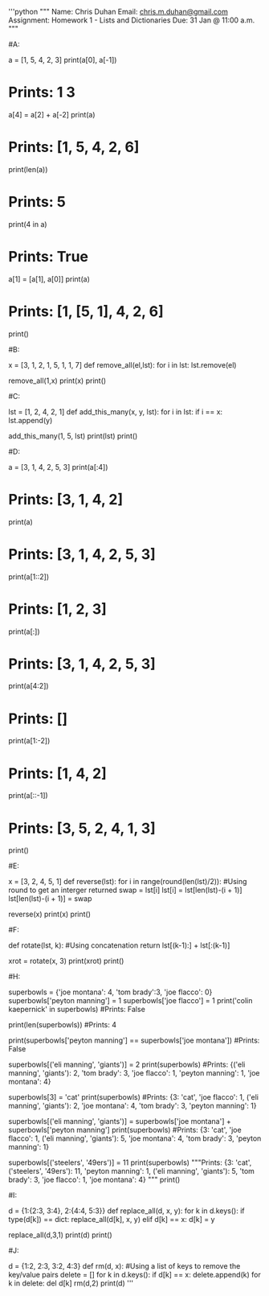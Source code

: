 '''python
"""
Name: Chris Duhan
Email: chris.m.duhan@gmail.com
Assignment: Homework 1 - Lists and Dictionaries
Due: 31 Jan @ 11:00 a.m.
"""

#A:

a = [1, 5, 4, 2, 3] 
print(a[0], a[-1])
# Prints: 1 3

a[4] = a[2] + a[-2]
print(a)
# Prints: [1, 5, 4, 2, 6]

print(len(a))
# Prints: 5

print(4 in a)
# Prints: True

a[1] = [a[1], a[0]]
print(a)
# Prints: [1, [5, 1], 4, 2, 6]
print()

#B:

x = [3, 1, 2, 1, 5, 1, 1, 7]
def remove_all(el,lst):
    for i in lst:
        lst.remove(el)
        
remove_all(1,x)
print(x)
print()

#C:

lst = [1, 2, 4, 2, 1]
def add_this_many(x, y, lst):
    for i in lst:
        if i == x:
        lst.append(y)
        
add_this_many(1, 5, lst)
print(lst)
print()

#D:

a = [3, 1, 4, 2, 5, 3]
print(a[:4])
# Prints: [3, 1, 4, 2]

print(a)
# Prints: [3, 1, 4, 2, 5, 3]

print(a[1::2])
# Prints: [1, 2, 3]

print(a[:])
# Prints: [3, 1, 4, 2, 5, 3]

print(a[4:2])
# Prints: []

print(a[1:-2])
# Prints: [1, 4, 2]

print(a[::-1])
# Prints: [3, 5, 2, 4, 1, 3]
print()

#E:

x = [3, 2, 4, 5, 1]
def reverse(lst):
    for i in range(round(len(lst)/2)):
        #Using round to get an interger returned
        swap = lst[i]
        lst[i] = lst[len(lst)-(i + 1)]
        lst[len(lst)-(i + 1)] = swap
        
reverse(x)
print(x)
print()

#F:

def rotate(lst, k):
    #Using concatenation
    return lst[(k-1):] + lst[:(k-1)]
  
xrot = rotate(x, 3)
print(xrot)
print()

#H:

superbowls = {'joe montana': 4, 'tom brady':3, 'joe flacco': 0}
superbowls['peyton manning'] = 1
superbowls['joe flacco'] = 1
print('colin kaepernick' in superbowls)
#Prints: False

print(len(superbowls))
#Prints: 4

print(superbowls['peyton manning'] == superbowls['joe montana'])
#Prints: False

superbowls[('eli manning', 'giants')] = 2
print(superbowls)
#Prints: {('eli manning', 'giants'): 2, 'tom brady': 3, 'joe flacco': 1, 'peyton manning': 1, 'joe montana': 4}

superbowls[3] = 'cat'
print(superbowls)
#Prints: {3: 'cat', 'joe flacco': 1, ('eli manning', 'giants'): 2, 'joe montana': 4, 'tom brady': 3, 'peyton manning': 1}


superbowls[('eli manning', 'giants')] =  superbowls['joe montana'] + superbowls['peyton manning']
print(superbowls)
#Prints: {3: 'cat', 'joe flacco': 1, ('eli manning', 'giants'): 5, 'joe montana': 4, 'tom brady': 3, 'peyton manning': 1}

superbowls[('steelers', '49ers')] = 11
print(superbowls)
"""Prints: {3: 'cat', ('steelers', '49ers'): 11, 'peyton manning': 1, ('eli manning', 'giants'): 5,
'tom brady': 3, 'joe flacco': 1, 'joe montana': 4}
"""
print()

#I:

d = {1:{2:3, 3:4}, 2:{4:4, 5:3}} 
def replace_all(d, x, y):
    for k in d.keys(): 
        if type(d[k]) == dict: 
            replace_all(d[k], x, y)
        elif d[k] == x: 
            d[k] = y
            
replace_all(d,3,1)
print(d)
print()

#J:

d = {1:2, 2:3, 3:2, 4:3}
def rm(d, x):
    #Using a list of keys to remove the key/value pairs
    delete = []
    for k in d.keys():
        if d[k] == x:
            delete.append(k)
    for k in delete:
        del d[k]
rm(d,2)
print(d)
'''
